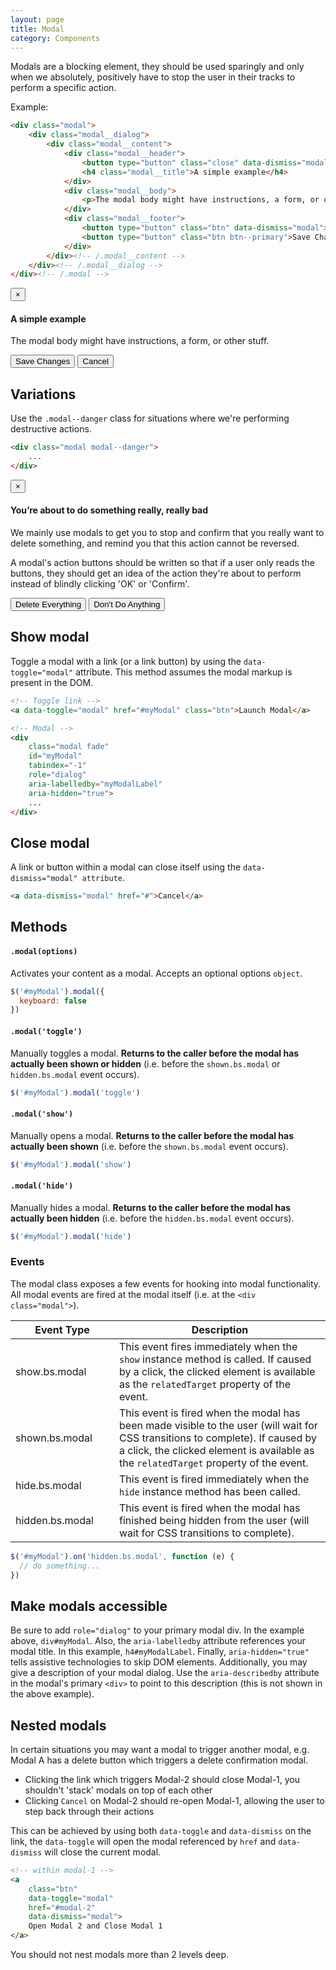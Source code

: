 ```yaml
---
layout: page
title: Modal
category: Components
---
```


Modals are a blocking element, they should be used sparingly and only when we absolutely, positively have to stop the user in their tracks to perform a specific action.

Example:

```html
<div class="modal">
    <div class="modal__dialog">
        <div class="modal__content">
            <div class="modal__header">
                <button type="button" class="close" data-dismiss="modal" aria-hidden="true">&times;</button>
                <h4 class="modal__title">A simple example</h4>
            </div>
            <div class="modal__body">
                <p>The modal body might have instructions, a form, or other stuff.</p>
            </div>
            <div class="modal__footer">
                <button type="button" class="btn" data-dismiss="modal">Cancel</button>
                <button type="button" class="btn btn--primary">Save Changes</button>
            </div>
        </div><!-- /.modal__content -->
    </div><!-- /.modal__dialog -->
</div><!-- /.modal -->
```

<div class="pulsar-example">
    <div class="modal modal__example show">
        <div class="modal__dialog">
            <div class="modal__content">
                <div class="modal__header">
                    <button type="button" class="close" data-dismiss="modal" aria-hidden="true">×</button>
                    <h4 class="modal__title">A simple example</h4>
                </div>
                <div class="modal__body">
                    <p>The modal body might have instructions, a form, or other stuff.</p>
                </div>
                <div class="modal__footer">
                    <button type="button" class="btn btn--primary">Save Changes</button>
                  <button type="button" class="btn btn--naked" data-dismiss="modal">Cancel</button>
                </div>
            </div><!-- /.modal__content -->
        </div><!-- /.modal__dialog -->
    </div>
</div>

## Variations

Use the `.modal--danger` class for situations where we're performing destructive actions.

```html
<div class="modal modal--danger">
    ...
</div>
```

<div class="pulsar-example">
    <div class="modal modal--danger modal__example show">
        <div class="modal__dialog">
            <div class="modal__content">
                <div class="modal__header">
                    <button type="button" class="close" data-dismiss="modal" aria-hidden="true">×</button>
                    <h4 class="modal__title"><i class="icon-warning-sign"></i> You’re about to do something really, really bad</h4>
                </div>
                <div class="modal__body">
                    <p>We mainly use modals to get you to stop and confirm that you really want to delete something, and remind you that this action cannot be reversed.</p>
                    <p>A modal's action buttons should be written so that if a user only reads the buttons, they should get an idea of the action they're about to perform instead of blindly clicking 'OK' or 'Confirm'.</p>
                </div>
                <div class="modal__footer">
                    <button type="button" class="btn btn--danger">Delete Everything</button>
                  <button type="button" class="btn btn--naked" data-dismiss="modal">Don't Do Anything</button>
                </div>
            </div><!-- /.modal__content -->
        </div><!-- /.modal__dialog -->
    </div>
</div>

## Show modal

Toggle a modal with a link (or a link button) by using the `data-toggle="modal"` attribute. This method assumes the modal markup is present in the DOM.

```html
<!-- Toggle link -->
<a data-toggle="modal" href="#myModal" class="btn">Launch Modal</a>

<!-- Modal -->
<div
    class="modal fade"
    id="myModal"
    tabindex="-1"
    role="dialog"
    aria-labelledby="myModalLabel"
    aria-hidden="true">
    ...
</div>
```

## Close modal

A link or button within a modal can close itself using the `data-dismiss="modal" attribute`.

```html
<a data-dismiss="modal" href="#">Cancel</a>
```

## Methods

#### `.modal(options)`

Activates your content as a modal. Accepts an optional options `object`.

```js
$('#myModal').modal({
  keyboard: false
})
```

#### `.modal('toggle')`

Manually toggles a modal. **Returns to the caller before the modal has actually been shown or hidden** (i.e. before the `shown.bs.modal` or `hidden.bs.modal` event occurs).

```js
$('#myModal').modal('toggle')
```

#### `.modal('show')`

Manually opens a modal. **Returns to the caller before the modal has actually been shown** (i.e. before the `shown.bs.modal` event occurs).

```js
$('#myModal').modal('show')
```

#### `.modal('hide')`

Manually hides a modal. **Returns to the caller before the modal has actually been hidden** (i.e. before the `hidden.bs.modal` event occurs).

```js
$('#myModal').modal('hide')
```

### Events

The modal class exposes a few events for hooking into modal functionality. All modal events are fired at the modal itself (i.e. at the `<div class="modal">`).

<table class="table table-bordered table-striped table-responsive">
  <thead>
   <tr>
     <th style="width: 150px;">Event Type</th>
     <th>Description</th>
   </tr>
  </thead>
  <tbody>
   <tr>
     <td>show.bs.modal</td>
     <td>This event fires immediately when the <code>show</code> instance method is called. If caused by a click, the clicked element is available as the <code>relatedTarget</code> property of the event.</td>
   </tr>
   <tr>
     <td>shown.bs.modal</td>
     <td>This event is fired when the modal has been made visible to the user (will wait for CSS transitions to complete). If caused by a click, the clicked element is available as the <code>relatedTarget</code> property of the event.</td>
   </tr>
   <tr>
     <td>hide.bs.modal</td>
     <td>This event is fired immediately when the <code>hide</code> instance method has been called.</td>
   </tr>
   <tr>
     <td>hidden.bs.modal</td>
     <td>This event is fired when the modal has finished being hidden from the user (will wait for CSS transitions to complete).</td>
   </tr>
  </tbody>
</table>

```js
$('#myModal').on('hidden.bs.modal', function (e) {
  // do something...
})
```

## Make modals accessible

Be sure to add `role="dialog"` to your primary modal div. In the example above, `div#myModal`.
Also, the `aria-labelledby` attribute references your modal title. In this example, `h4#myModalLabel`.
Finally, `aria-hidden="true"` tells assistive technologies to skip DOM elements.
Additionally, you may give a description of your modal dialog. Use the `aria-describedby` attribute in the modal's primary `<div>` to point to this description (this is not shown in the above example).

## Nested modals

In certain situations you may want a modal to trigger another modal, e.g. Modal A has a delete button which triggers a delete confirmation modal.

* Clicking the link which triggers Modal-2 should close Modal-1, you shouldn't 'stack' modals on top of each other
* Clicking `Cancel` on Modal-2 should re-open Modal-1, allowing the user to step back through their actions

This can be achieved by using both `data-toggle` and `data-dismiss` on the link, the `data-toggle` will open the modal referenced by `href` and `data-dismiss` will close the current modal.

```html
<!-- within modal-1 -->
<a
    class="btn"
    data-toggle="modal"
    href="#modal-2"
    data-dismiss="modal">
    Open Modal 2 and Close Modal 1
</a>
```

You should not nest modals more than 2 levels deep.
